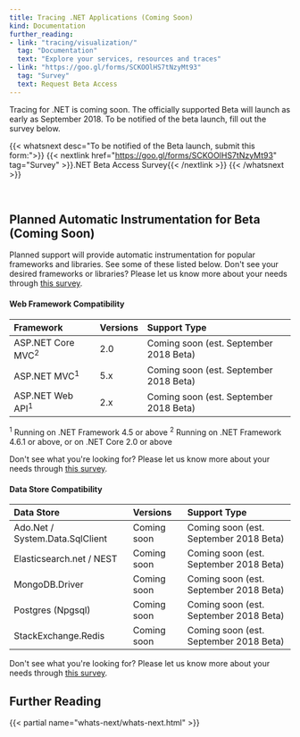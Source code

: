 ```yaml
---
title: Tracing .NET Applications (Coming Soon)
kind: Documentation
further_reading:
- link: "tracing/visualization/"
  tag: "Documentation"
  text: "Explore your services, resources and traces"
- link: "https://goo.gl/forms/SCKOOlHS7tNzyMt93"
  tag: "Survey"
  text: Request Beta Access
---
```


<div class="alert alert-warning">
Tracing for .NET is coming soon. The officially supported Beta will launch as early as September 2018. To be notified of the beta launch, fill out the survey below.
</div>

{{< whatsnext desc="To be notified of the Beta launch, submit this form:">}}
    {{< nextlink href="https://goo.gl/forms/SCKOOlHS7tNzyMt93" tag="Survey" >}}.NET Beta Access Survey{{< /nextlink >}}
{{< /whatsnext >}}

<br>

## Planned Automatic Instrumentation for Beta (Coming Soon)

Planned support will provide automatic instrumentation for popular frameworks and libraries. See some of these listed below. Don't see your desired frameworks or libraries?
Please let us know more about your needs through [this survey][1].

#### Web Framework Compatibility

| Framework                    | Versions    | Support Type                           |
| :---------------             | :---------- | :------------------------------------- |
| ASP.NET Core MVC<sup>2</sup> | 2.0         | Coming soon (est. September 2018 Beta) |
| ASP.NET MVC<sup>1</sup>      | 5.x         | Coming soon (est. September 2018 Beta) |
| ASP.NET Web API<sup>1</sup>  | 2.x         | Coming soon (est. September 2018 Beta) |

<sup>1</sup> Running on .NET Framework 4.5 or above
<sup>2</sup> Running on .NET Framework 4.6.1 or above, or on .NET Core 2.0 or above

Don't see what you're looking for? Please let us know more about your needs through [this survey][1].

[1]: https://goo.gl/forms/SCKOOlHS7tNzyMt93

#### Data Store Compatibility

| Data Store                      | Versions    | Support Type                           |
| :------------------------------ | :---------- | :------------------------------------- |
| Ado.Net / System.Data.SqlClient | Coming soon | Coming soon (est. September 2018 Beta) |
| Elasticsearch.net / NEST        | Coming soon | Coming soon (est. September 2018 Beta) |
| MongoDB.Driver                  | Coming soon | Coming soon (est. September 2018 Beta) |
| Postgres (Npgsql)               | Coming soon | Coming soon (est. September 2018 Beta) |
| StackExchange.Redis             | Coming soon | Coming soon (est. September 2018 Beta) |

Don't see what you're looking for? Please let us know more about your needs through [this survey][1].

[1]: https://goo.gl/forms/SCKOOlHS7tNzyMt93

## Further Reading

{{< partial name="whats-next/whats-next.html" >}}

[1]: https://goo.gl/forms/SCKOOlHS7tNzyMt93

